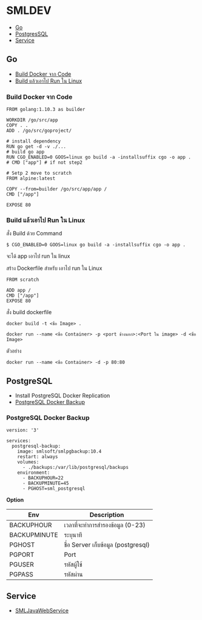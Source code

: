 # SMLDEV

- [Go](#Go)
- [PostgresSQL](#postgresql)
- [Service](#service)

## Go 

- [Build Docker จาก Code][2]
- [Build แล้วเอาไป Run ใน Linux][1]

[1]:https://github.com/suteetoe/qnapsmldev#build-docker-จาก-code
[2]:https://github.com/suteetoe/qnapsmldev#build-แล้วเอาไป-run-ใน-linux

### Build Docker จาก Code

```
FROM golang:1.10.3 as builder

WORKDIR /go/src/app
COPY . .
ADD . /go/src/goproject/

# install dependency
RUN go get -d -v ./...
# build go app
RUN CGO_ENABLED=0 GOOS=linux go build -a -installsuffix cgo -o app .
# CMD ["app"] # if not step2 

# Setp 2 move to scratch
FROM alpine:latest

COPY --from=builder /go/src/app/app /
CMD ["/app"]

EXPOSE 80
```

### Build แล้วเอาไป Run ใน Linux

สั่ง Build ด้วย Command 
```
$ CGO_ENABLED=0 GOOS=linux go build -a -installsuffix cgo -o app .
```
จะได้ app เอาไป run ใน linux

สร้าง Dockerfile สำหรับ เอาไป run ใน Linux

```
FROM scratch

ADD app /
CMD ["/app"]
EXPOSE 80
```
สั่ง build dockerfile

```
docker build -t <ชื่อ Image> .
```

```
docker run --name <ชื่อ Container> -p <port ข้างนอก>:<Port ใน image> -d <ชื่อ Image>
```

ตัวอย่าง

```
docker run --name <ชื่อ Container> -d -p 80:80
```

## PostgreSQL

- Install PostgreSQL Docker Replication
- [PostgreSQL Docker Backup](#postgresql-docker-backup)

### PostgreSQL Docker Backup

```
version: '3'

services:
  postgresql-backup:
    image: smlsoft/smlpgbackup:10.4
    restart: always
    volumes:
      - ./backups:/var/lib/postgresql/backups
    environment:
      - BACKUPHOUR=22
      - BACKUPMINUTE=45
      - PGHOST=sml_postgresql
```
**Option**

Env | Description
--- | ---
BACKUPHOUR | เวลาที่จะทำการสำรองข้อมูล (0-23) 
BACKUPMINUTE | ระบุนาที
PGHOST | ชื่อ Server เก็บข้อมูล (postgresql)
PGPORT | Port
PGUSER | รหัสผู้ใช้
PGPASS | รหัสผ่าน

## Service

- [SMLJavaWebService](http://qnapsmldev.myqnapcloud.com:8830/service/SMLJavaWebService.war)


